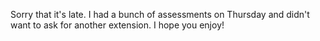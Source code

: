Sorry that it's late. I had a bunch of assessments on Thursday and didn't want to ask for another extension. I hope you enjoy!
